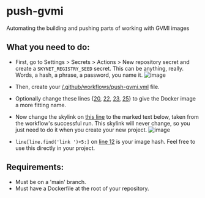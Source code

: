 # push-gvmi
Automating the building and pushing parts of working with GVMI images

## What you need to do:
 - First, go to Settings > Secrets > Actions > New repository secret and create a `SKYNET_REGISTRY_SEED` secret. This can be anything, really. Words, a hash, a phrase, a password, you name it.
![image](https://user-images.githubusercontent.com/64747030/174495772-98614fdf-9e7f-4a50-99cc-e3ce40459d6a.png)

 - Then, create your [/.github/workflows/push-gvmi.yml](https://github.com/figurestudios/push-gvmi/blob/main/.github/workflows/push-gvmi.yml) file.
 - Optionally change these lines {[20](https://github.com/figurestudios/push-gvmi/blob/main/.github/workflows/push-gvmi.yml#L20), [22](https://github.com/figurestudios/push-gvmi/blob/main/.github/workflows/push-gvmi.yml#L22), [23](https://github.com/figurestudios/push-gvmi/blob/main/.github/workflows/push-gvmi.yml#L23), [25](https://github.com/figurestudios/push-gvmi/blob/main/.github/workflows/push-gvmi.yml#L25)} to give the Docker image a more fitting name.
 - Now change the skylink on [this line](https://github.com/figurestudios/push-gvmi/blob/main/get-parse_hash.py#L5) to the marked text below, taken from the workflow's successful run. This skylink will never change, so you just need to do it when you create your new project.
![image](https://user-images.githubusercontent.com/64747030/174495407-960f9937-ca8c-4abf-abe9-85e51fdf83c5.png)
 - `line[line.find('link ')+5:]` on [line 12](https://github.com/figurestudios/push-gvmi/blob/main/get-parse_hash.py#L12) is your image hash. Feel free to use this directly in your project.

## Requirements:
 - Must be on a 'main' branch.
 - Must have a Dockerfile at the root of your repository.

